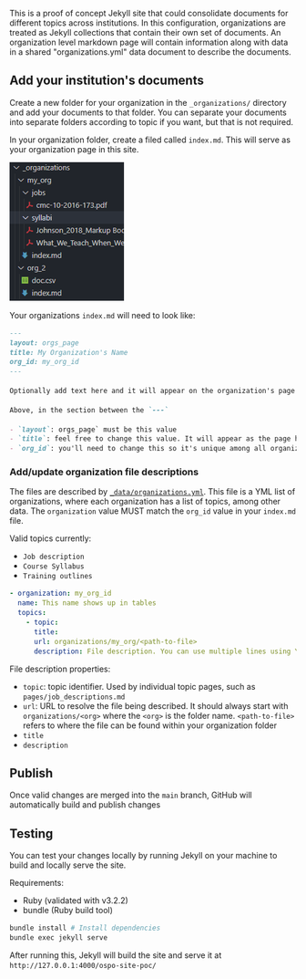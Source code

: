 This is a proof of concept Jekyll site that could consolidate documents for different topics across institutions. In this configuration, organizations are treated as Jekyll collections that contain their own set of documents. An organization level markdown page will contain information along with data in a shared "organizations.yml" data document to describe the documents.

<!-- ![Home page with placeholder text](assets/images/docs/home.png) -->

## Add your institution's documents

Create a new folder for your organization in the `_organizations/` directory and add your documents to that folder. You can separate your documents into separate folders according to topic if you want, but that is not required.

In your organization folder, create a filed called `index.md`. This will serve as your organization page in this site.

![Organization collection folder structure](assets/images/docs/org_folders.png)

Your organizations `index.md` will need to look like:

``` md
---
layout: orgs_page
title: My Organization's Name
org_id: my_org_id
---

Optionally add text here and it will appear on the organization's page above.

Above, in the section between the `---`

- `layout`: orgs_page` must be this value
- `title`: feel free to change this value. It will appear as the page header
- `org_id`: you'll need to change this so it's unique among all organizations on the site. This is used to pull data describing files in `_data/organizations.yml`

```

### Add/update organization file descriptions

The files are described by [`_data/organizations.yml`](https://github.com/jabrah/ospo-site-poc/blob/main/_data/organizations.yml). This file is a YML list of organizations, where each organization has a list of topics, among other data. The `organization` value MUST match the `org_id` value in your `index.md` file.

Valid topics currently:
* `Job description`
* `Course Syllabus`
* `Training outlines`

``` yml
- organization: my_org_id
  name: This name shows up in tables
  topics:
    - topic:
      title:
      url: organizations/my_org/<path-to-file>
      description: File description. You can use multiple lines using YML https://yaml-multiline.info/
```

File description properties:
* `topic`: topic identifier. Used by individual topic pages, such as `pages/job_descriptions.md`
* `url`: URL to resolve the file being described. It should always start with `organizations/<org>` where the `<org>` is the folder name. `<path-to-file>` refers to where the file can be found within your organization folder
* `title`
* `description`

## Publish

Once valid changes are merged into the `main` branch, GitHub will automatically build and publish changes

## Testing

You can test your changes locally by running Jekyll on your machine to build and locally serve the site.

Requirements:

- Ruby (validated with v3.2.2)
- bundle (Ruby build tool)

``` sh
bundle install # Install dependencies
bundle exec jekyll serve
```

After running this, Jekyll will build the site and serve it at `http://127.0.0.1:4000/ospo-site-poc/`
